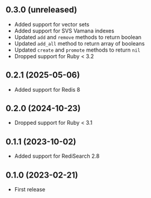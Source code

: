 ## 0.3.0 (unreleased)

- Added support for vector sets
- Added support for SVS Vamana indexes
- Updated `add` and `remove` methods to return boolean
- Updated `add_all` method to return array of booleans
- Updated `create` and `promote` methods to return `nil`
- Dropped support for Ruby < 3.2

## 0.2.1 (2025-05-06)

- Added support for Redis 8

## 0.2.0 (2024-10-23)

- Dropped support for Ruby < 3.1

## 0.1.1 (2023-10-02)

- Added support for RediSearch 2.8

## 0.1.0 (2023-02-21)

- First release
